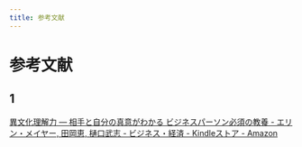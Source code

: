 ```yaml
---
title: 参考文献
---
```


# 参考文献

## 1
[異文化理解力 ― 相手と自分の真意がわかる ビジネスパーソン必須の教養 - エリン・メイヤー, 田岡恵, 樋口武志 - ビジネス・経済 - Kindleストア - Amazon](https://www.amazon.co.jp/dp/B013WB5BJS)
